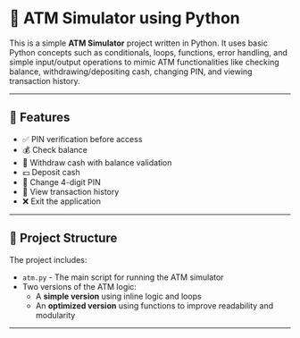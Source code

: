 # 🏧 ATM Simulator using Python

This is a simple **ATM Simulator** project written in Python. It uses basic Python concepts such as conditionals, loops, functions, error handling, and simple input/output operations to mimic ATM functionalities like checking balance, withdrawing/depositing cash, changing PIN, and viewing transaction history.

---

## 🚀 Features

- ✅ PIN verification before access
- 💰 Check balance
- 💸 Withdraw cash with balance validation
- 💵 Deposit cash
- 🔐 Change 4-digit PIN
- 🧾 View transaction history
- ❌ Exit the application

---

## 📂 Project Structure

The project includes:
- `atm.py` - The main script for running the ATM simulator
- Two versions of the ATM logic:
  - A **simple version** using inline logic and loops
  - An **optimized version** using functions to improve readability and modularity

---
